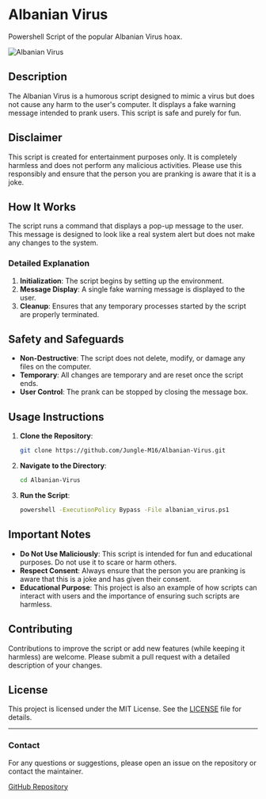 # Albanian Virus 

Powershell Script of the popular Albanian Virus hoax.

![Albanian Virus](http://i.imgur.com/XrY1fe9.png)

## Description

The Albanian Virus is a humorous script designed to mimic a virus but does not cause any harm to the user's computer. It displays a fake warning message intended to prank users. This script is safe and purely for fun.

## Disclaimer

This script is created for entertainment purposes only. It is completely harmless and does not perform any malicious activities. Please use this responsibly and ensure that the person you are pranking is aware that it is a joke.

## How It Works

The script runs a command that displays a pop-up message to the user. This message is designed to look like a real system alert but does not make any changes to the system. 

### Detailed Explanation

1. **Initialization**: The script begins by setting up the environment.
2. **Message Display**: A single fake warning message is displayed to the user.
3. **Cleanup**: Ensures that any temporary processes started by the script are properly terminated.

## Safety and Safeguards

- **Non-Destructive**: The script does not delete, modify, or damage any files on the computer.
- **Temporary**: All changes are temporary and are reset once the script ends.
- **User Control**: The prank can be stopped by closing the message box.

## Usage Instructions

1. **Clone the Repository**:
   ```sh
   git clone https://github.com/Jungle-M16/Albanian-Virus.git
   ```
2. **Navigate to the Directory**:
   ```sh
   cd Albanian-Virus
   ```
3. **Run the Script**:
   ```sh
   powershell -ExecutionPolicy Bypass -File albanian_virus.ps1
   ```

## Important Notes

- **Do Not Use Maliciously**: This script is intended for fun and educational purposes. Do not use it to scare or harm others.
- **Respect Consent**: Always ensure that the person you are pranking is aware that this is a joke and has given their consent.
- **Educational Purpose**: This project is also an example of how scripts can interact with users and the importance of ensuring such scripts are harmless.

## Contributing

Contributions to improve the script or add new features (while keeping it harmless) are welcome. Please submit a pull request with a detailed description of your changes.

## License

This project is licensed under the MIT License. See the [LICENSE](LICENSE) file for details.

---

### Contact

For any questions or suggestions, please open an issue on the repository or contact the maintainer.

[GitHub Repository](https://github.com/Jungle-M16/Albanian-Virus)
